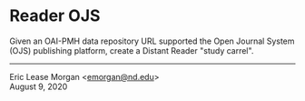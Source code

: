 # Reader OJS

Given an OAI-PMH data repository URL supported the Open Journal System (OJS) publishing platform, create a Distant Reader "study carrel".

---
Eric Lease Morgan &lt;emorgan@nd.edu&gt;   
August 9, 2020
